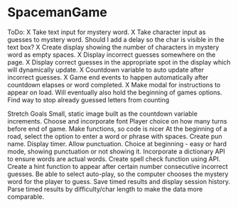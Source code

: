 # SpacemanGame

ToDo:
X Take text input for mystery word.
X Take character input as guesses to mystery word.
    Should I add a delay so the char is visible in the text box?
X Create display showing the number of characters in mystery word as empty spaces.
X Display incorrect guesses somewhere on the page.
X Display correct guesses in the appropriate spot in the display which will dynamically update.
X Countdown variable to auto update after incorrect guesses.
X Game end events to happen automatically after countdown elapses or word completed.
X Make modal for instructions to appear on load. Will eventually also hold the beginning of games options.
Find way to stop already guessed letters from counting

Stretch Goals
Small, static image built as the countdown variable increments.
Choose and incorporate font
Player choice on how many turns before end of game.
Make functions, so code is nicer
At the beginning of a road, select the option to enter a word or phrase with spaces.
Create pun name.
Display timer.
Allow punctuation.
Choice at beginning - easy or hard mode, showing punctuation or not showing it.
Incorporate a dictionary API to ensure words are actual words.
Create spell check function using API.
Create a hint function to appear after certain number consecutive incorrect guesses.
Be able to select auto-play, so the computer chooses the mystery word for the player to guess.
Save timed results and display session history.
Parse timed results by difficulty/char length to make the data more comparable.